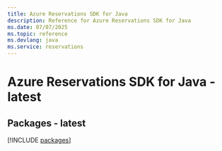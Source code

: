 ```yaml
---
title: Azure Reservations SDK for Java
description: Reference for Azure Reservations SDK for Java
ms.date: 07/07/2025
ms.topic: reference
ms.devlang: java
ms.service: reservations
---
```

# Azure Reservations SDK for Java - latest
## Packages - latest
[!INCLUDE [packages](reservations-index.md)]